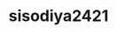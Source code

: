 ---
title: sisodiya2421
github: https://github.com/sisodiya2421
mode: light
transition: 1s
score: 62.05
archetype:
- Minimalistic
- Cool Banner
---
